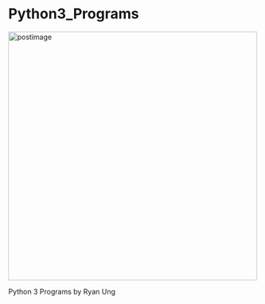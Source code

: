 # Python3_Programs

<img src='https://s29.postimg.org/koyzezf77/python_programming.jpg' border='0' width = '500' length = '700' alt='postimage'/></a>


Python 3 Programs by Ryan Ung
